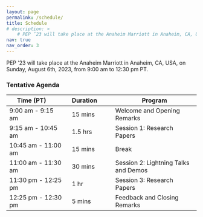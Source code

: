 ```yaml
---
layout: page
permalink: /schedule/
title: Schedule
# description: > 
    # PEP ’23 will take place at the Anaheim Marriott in Anaheim, CA, USA, on Sunday, August 6th, 2023, from 9:00 am to 12:30 pm PT.
nav: true
nav_order: 3
---
```


PEP ’23 will take place at the Anaheim Marriott in Anaheim, CA, USA, on Sunday, August 6th, 2023, from 9:00 am to 12:30 pm PT.

### Tentative Agenda

| Time (PT)&emsp;&emsp;  | Duration&emsp;&emsp; | Program |
| --- | --- | --- |
| 9:00 am - 9:15 am&emsp;&emsp;   | 15 mins&emsp;&emsp; | Welcome and Opening Remarks  | 
| 9:15 am - 10:45 am&emsp;&emsp;  | 1.5 hrs&emsp;&emsp; | Session 1: Research Papers   | 
| 10:45 am - 11:00 am&emsp;&emsp; | 15 mins&emsp;&emsp; | Break | |
| 11:00 am - 11:30 am&emsp;&emsp; | 30 mins&emsp;&emsp; | Session 2: Lightning Talks and Demos | 
| 11:30 pm - 12:25 pm&emsp;&emsp; | 1 hr&emsp;&emsp;    | Session 3: Research Papers  | 
| 12:25 pm - 12:30 pm&emsp;&emsp; | 5 mins&emsp;&emsp;  | Feedback and Closing Remarks  | 



